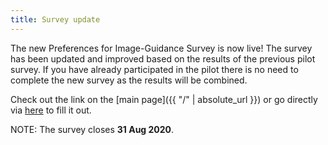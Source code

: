 ```yaml
---
title: Survey update
---
```


The new Preferences for Image-Guidance Survey is now live!
The survey has been updated and improved based on the results of the previous pilot survey.
If you have already participated in the pilot there is no need to complete the new survey as the results will be combined.

Check out the link on the [main page]({{ "/" | absolute_url }}) or go directly via [here](https://b1.surveyengine.com/survey/4046/5035) to fill it out.

NOTE: The survey closes **31 Aug 2020**.
